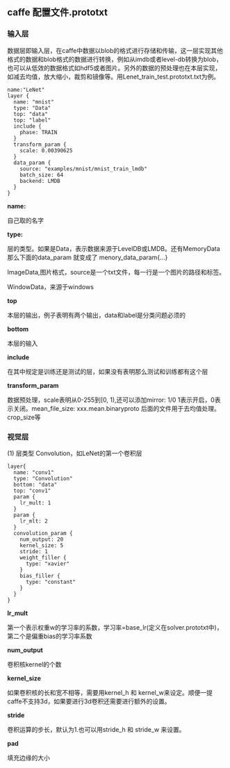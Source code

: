## caffe 配置文件.prototxt

### 输入层
数据层即输入层，在caffe中数据以blob的格式进行存储和传输，这一层实现其他格式的数据和blob格式的数据进行转换，例如从imdb或者level-db转换为blob，也可以从低效的数据格式如hdf5或者图片。另外的数据的预处理也在本层实现，如减去均值，放大缩小，裁剪和镜像等。用Lenet_train_test.prototxt.txt为例。
```.prototxt
name:"LeNet"
layer {
  name: "mnist"
  type: "Data"
  top: "data"
  top: "label"
  include {
    phase: TRAIN
  }
  transform_param {
    scale: 0.00390625
  }
  data_param {
    source: "examples/mnist/mnist_train_lmdb"
    batch_size: 64
    backend: LMDB 
  }
}
```

**name:**

自己取的名字

**type:** 

层的类型。如果是Data，表示数据来源于LevelDB或LMDB。还有MemoryData 那么下面的data_param 就变成了 menory_data_param{...}

ImageData,图片格式，source是一个txt文件，每一行是一个图片的路径和标签。

WindowData，来源于windows

**top**

本层的输出，例子表明有两个输出，data和label是分类问题必须的

**bottom**

本层的输入

**include**

在其中规定是训练还是测试的层，如果没有表明那么测试和训练都有这个层

**transform_param**

数据预处理，scale表明从0-255到[0, 1),还可以添加mirror: 1/0 1表示开启，0表示关闭。mean_file_size: xxx.mean.binaryproto 后面的文件用于去均值处理。crop_size等

### 视觉层

(1) 层类型 Convolution，如LeNet的第一个卷积层
```.prototxt
layer{
  name: "conv1"
  type: "Convolution"
  bottom: "data"
  top: "conv1"
  param {
    lr_mult: 1
  }
  param {
    lr_mlt: 2
  }
  convolution_param {
    num_output: 20
    kernel_size: 5
    stride: 1
    weight_filler {
      type: "xavier"
    }
    bias_filler {
      type: "constant"
    }
  }
}
```
**lr_mult**

第一个表示权重w的学习率的系数，学习率=base_lr(定义在solver.prototxt中)，第二个是偏重bias的学习率系数

**num_output**

卷积核kernel的个数

**kernel_size**

如果卷积核的长和宽不相等，需要用kernel_h 和 kernel_w来设定。顺便一提caffe不支持3d，如果要进行3d卷积还需要进行额外的设置。

**stride**

卷积运算的步长，默认为1.也可以用stride_h 和 stride_w 来设置。

**pad**

填充边缘的大小
